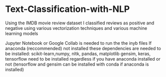 # Text-Classification-with-NLP
Using the IMDB movie review dataset I classified reviews as positive and negative using various vectorization techniques and various machine learning models

Jupyter Notebook or Google Collab is needed to run the the inyb files
If anaconda (reccommended) not installed these dependencies are needed to be installed: scikit-learn,numpy, nltk, pandas, matplotlib
gensim, keras, tensorflow need to be installed regardless if you have anaconda installed or not (tensorflow and gensim can be installed with conda if anaconda is installed)
